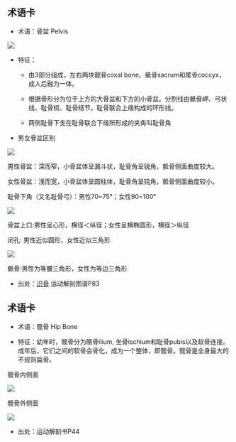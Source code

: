 
术语卡
- 
- 术语：骨盆  Pelvis

![](http://static.wixstatic.com/media/2c4b33_057c113c5d1a47f8ac622d023ac661c6~mv2.png/v1/fill/w_428,h_428,al_c,usm_0.66_1.00_0.01/2c4b33_057c113c5d1a47f8ac622d023ac661c6~mv2.png)

- 特征：
  - 由3部分组成，左右两块髋骨coxal bone、骶骨sacrum和尾骨coccyx，成人后融为一体。
 
  - 根据骨形分为位于上方的大骨盆和下方的小骨盆。分割线由骶骨岬、弓状线、耻骨梳、耻骨结节，耻骨联合上缘构成的环形线。
 
  - 两侧耻骨下支在耻骨联合下缘所形成的夹角叫耻骨角
 


- 男女骨盆区别

![](https://encrypted-tbn0.gstatic.com/images?q=tbn:ANd9GcTU3eZ9rrezGVPouUX-6s8P_Uyw_F4IaalTJgF_VLMMGTr2W9M8)

男性骨盆：深而窄，小骨盆体呈漏斗状，耻骨角呈锐角，骶骨侧面曲度较大。

女性骨盆：浅而宽，小骨盆体呈圆柱体，耻骨角呈钝角，骶骨侧面曲度较小。

耻骨下角（又名耻骨弓）：男性70~75°；女性90~100°

![](https://3-im.guokr.com/gkimage/od/3r/g2/od3rg2.png)

骨盆上口:男性呈心形，横径＜纵径；女性呈横椭圆形，横径＞纵径

闭孔: 男性近似圆形，女性近似三角形

![](https://3-im.guokr.com/gkimage/tv/tv/bn/tvtvbn.png)

骶骨:男性为等腰三角形，女性为等边三角形

- 出处：[识骨](https://www.guokr.com/article/54740/) 运动解剖图谱P83


术语卡
- 


- 术语：髋骨 Hip Bone

- 特征：幼年时，髋骨分为髂骨ilium, 坐骨ischium和耻骨pubis以及软骨连接。成年后，它们之间的软骨会骨化，成为一个整体，即髋骨。髋骨是全身最大的不规则扁骨。

髋骨内侧面

![](http://course.gmu.cn/list/sy_xtjpx/mysite5/bb/%E9%AB%8B%E9%AA%A8%E5%86%85%E4%BE%A7%E9%9D%A2.jpg)

髋骨外侧面

![](http://course.gmu.cn/list/sy_xtjpx/mysite5/bb/%E9%AB%8B%E9%AA%A8%E5%A4%96%E4%BE%A7%E9%9D%A2.jpg)

- 出处：运动解剖书P44
